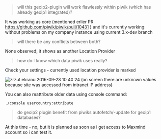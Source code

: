 > will this geoip2-plugin will work flawlessly within piwik (which has already geoip1 integrated)?

It was working as core (mentioned erlier PR https://github.com/piwik/piwik/pull/10431 ) and it's currently working without problems on my company instance using current 3.x-dev branch

> will there be any conflicts between both?

None observed, it shows as another Location Provider

> how do I know which data piwik uses really?

Check your settings - currently used location provider is marked

![zrzut ekranu 2016-09-28 10 40 24](https://cloud.githubusercontent.com/assets/2463020/18906481/ffef2c50-8567-11e6-8340-01068950f5df.png)
(on screen there are unknown values because site was accessed from intranet IP address)

You can also reattribute older data using console command:

`./console usercountry:attribute`

> do geoip2 plugin benefit from piwiks autofetch/-update for geoip1 databases?

At this time - no, but it is planned as soon as i get access to Maxmind account so i can test it.
